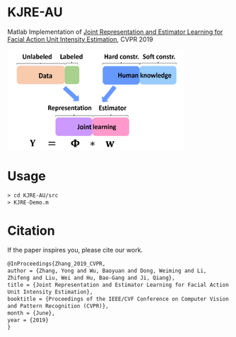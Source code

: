 # KJRE-AU
Matlab Implementation of [Joint Representation and Estimator Learning for Facial
Action Unit Intensity Estimation](https://openaccess.thecvf.com/content_CVPR_2019/papers/Zhang_Joint_Representation_and_Estimator_Learning_for_Facial_Action_Unit_Intensity_CVPR_2019_paper.pdf), CVPR 2019

<img src="https://github.com/yzhang2016/KJRE-AU/blob/main/KJRE.png" width="400">

# Usage
```
> cd KJRE-AU/src
> KJRE-Demo.m
```



# Citation
If the paper inspires you, please cite our work.
```
@InProceedings{Zhang_2019_CVPR,
author = {Zhang, Yong and Wu, Baoyuan and Dong, Weiming and Li, Zhifeng and Liu, Wei and Hu, Bao-Gang and Ji, Qiang},
title = {Joint Representation and Estimator Learning for Facial Action Unit Intensity Estimation},
booktitle = {Proceedings of the IEEE/CVF Conference on Computer Vision and Pattern Recognition (CVPR)},
month = {June},
year = {2019}
}
```
